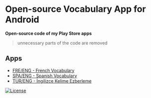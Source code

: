 # Open-source Vocabulary App for Android

**Open-source code of my Play Store apps**
> unnecessary parts of the code are removed

## Apps
- [FRE/ENG - French Vocabulary](http://https://play.google.com/store/apps/details?id=com.tymcomp.tymcomp.fraen "FRE/ENG")
- [SPA/ENG - Spanish Vocabulary](https://play.google.com/store/apps/details?id=spaen.tymcomp.tymcomp.spaen "SPA/ENG - Spanish Vocabulary")
- [TUR/ENG - İngilizce Kelime Ezberleme](https://play.google.com/store/apps/details?id=com.tymcomp.tymcomp.ucbinkelimeapp "TUR/ENG - İngilizce Kelime Ezberleme")

[![License](https://img.shields.io/badge/License-Apache%202.0-blue.svg)](https://opensource.org/licenses/Apache-2.0)

